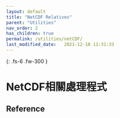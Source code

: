 ```yaml
---
layout: default
title: "NetCDF Relatives"
parent: "Utilities"
nav_order: 2
has_children: true
permalink: /utilities/netCDF/
last_modified_date:   2021-12-10 11:31:33
---
```


{: .fs-6 .fw-300 }

# NetCDF相關處理程式



## Reference
